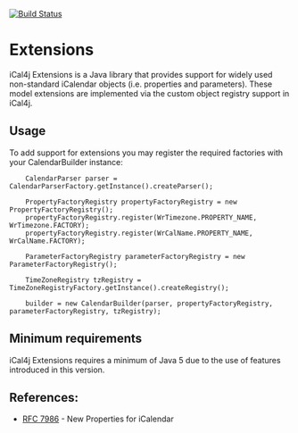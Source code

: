 [![Build Status](https://drone.io/github.com/ical4j/ical4j-extensions/status.png)](https://drone.io/github.com/ical4j/ical4j-extensions/latest)

Extensions
==========

iCal4j Extensions is a Java library that provides support for widely used non-standard iCalendar objects (i.e. properties and parameters). These model extensions are implemented via the custom object registry support in iCal4j.

## Usage

To add support for extensions you may register the required factories with your CalendarBuilder instance:

        CalendarParser parser = CalendarParserFactory.getInstance().createParser();
        
        PropertyFactoryRegistry propertyFactoryRegistry = new PropertyFactoryRegistry();
        propertyFactoryRegistry.register(WrTimezone.PROPERTY_NAME, WrTimezone.FACTORY);
        propertyFactoryRegistry.register(WrCalName.PROPERTY_NAME, WrCalName.FACTORY);
        
        ParameterFactoryRegistry parameterFactoryRegistry = new ParameterFactoryRegistry();
        
        TimeZoneRegistry tzRegistry = TimeZoneRegistryFactory.getInstance().createRegistry();
        
        builder = new CalendarBuilder(parser, propertyFactoryRegistry, parameterFactoryRegistry, tzRegistry);
        
## Minimum requirements

iCal4j Extensions requires a minimum of Java 5 due to the use of features introduced in this version.


## References:

* [RFC 7986] - New Properties for iCalendar

[RFC 7986]: https://tools.ietf.org/html/rfc7986
